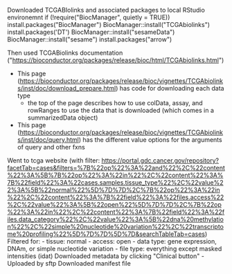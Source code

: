 Downloaded TCGABIolinks and associated packages to local RStudio environemnt
    if (!require("BiocManager", quietly = TRUE))
        install.packages("BiocManager")
    BiocManager::install("TCGAbiolinks")
    install.packages('DT')
    BiocManager::install("sesameData")
    BiocManager::install("sesame")
    install.packages("arrow")
    
Then used TCGABiolinks documentation ("https://bioconductor.org/packages/release/bioc/html/TCGAbiolinks.html")
- This page (https://bioconductor.org/packages/release/bioc/vignettes/TCGAbiolinks/inst/doc/download_prepare.html) has code for downloading each data type
  - the top of the page describes how to use colData, assay, and rowRanges to use the data that is downloaded (which comes in a summarizedData object)
- This page (https://bioconductor.org/packages/release/bioc/vignettes/TCGAbiolinks/inst/doc/query.html) has the different value options for the arguments of query and other fxns


Went to tcga website (with filter: https://portal.gdc.cancer.gov/repository?facetTab=cases&filters=%7B%22op%22%3A%22and%22%2C%22content%22%3A%5B%7B%22op%22%3A%22in%22%2C%22content%22%3A%7B%22field%22%3A%22cases.samples.tissue_type%22%2C%22value%22%3A%5B%22normal%22%5D%7D%7D%2C%7B%22op%22%3A%22in%22%2C%22content%22%3A%7B%22field%22%3A%22files.access%22%2C%22value%22%3A%5B%22open%22%5D%7D%7D%2C%7B%22op%22%3A%22in%22%2C%22content%22%3A%7B%22field%22%3A%22files.data_category%22%2C%22value%22%3A%5B%22dna%20methylation%22%2C%22simple%20nucleotide%20variation%22%2C%22transcriptome%20profiling%22%5D%7D%7D%5D%7D&searchTableTab=cases)
Filtered for: 
    - tissue: normal
    - access: open
    - data type: gene expression, DNAm, or simple nucleotide variation
    - file type: everything except masked intensities (idat)
Downloaded metadata by clicking "Clinical button"
    - Uploaded by sftp
Downloaded manifest file
